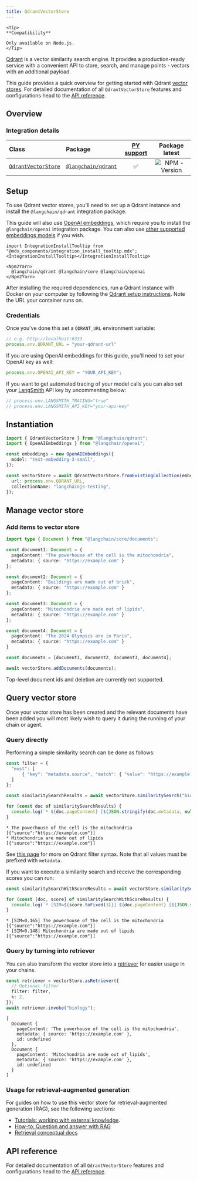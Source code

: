 ```yaml
---
title: QdrantVectorStore
---
```


```{=mdx}
<Tip>
**Compatibility**

Only available on Node.js.
</Tip>
```

[Qdrant](https://qdrant.tech/) is a vector similarity search engine. It provides a production-ready service with a convenient API to store, search, and manage points - vectors with an additional payload.

This guide provides a quick overview for getting started with Qdrant [vector stores](/oss/concepts/#vectorstores). For detailed documentation of all `QdrantVectorStore` features and configurations head to the [API reference](https://api.js.langchain.com/classes/langchain_qdrant.QdrantVectorStore.html).

## Overview

### Integration details

| Class | Package | [PY support](https://python.langchain.com/docs/integrations/vectorstores/qdrant/) |  Package latest |
| :--- | :--- | :---: | :---: |
| [`QdrantVectorStore`](https://api.js.langchain.com/classes/langchain_qdrant.QdrantVectorStore.html) | [`@langchain/qdrant`](https://npmjs.com/@langchain/qdrant) | ✅ |  ![NPM - Version](https://img.shields.io/npm/v/@langchain/qdrant?style=flat-square&label=%20&) |

## Setup

To use Qdrant vector stores, you'll need to set up a Qdrant instance and install the `@langchain/qdrant` integration package.

This guide will also use [OpenAI embeddings](/oss/integrations/text_embedding/openai), which require you to install the `@langchain/openai` integration package. You can also use [other supported embeddings models](/oss/integrations/text_embedding) if you wish.

```{=mdx}
import IntegrationInstallTooltip from "@mdx_components/integration_install_tooltip.mdx";
<IntegrationInstallTooltip></IntegrationInstallTooltip>

<Npm2Yarn>
  @langchain/qdrant @langchain/core @langchain/openai
</Npm2Yarn>
```

After installing the required dependencies, run a Qdrant instance with Docker on your computer by following the [Qdrant setup instructions](https://qdrant.tech/documentation/quickstart/). Note the URL your container runs on.

### Credentials

Once you've done this set a `QDRANT_URL` environment variable:

```typescript
// e.g. http://localhost:6333
process.env.QDRANT_URL = "your-qdrant-url"
```

If you are using OpenAI embeddings for this guide, you'll need to set your OpenAI key as well:

```typescript
process.env.OPENAI_API_KEY = "YOUR_API_KEY";
```

If you want to get automated tracing of your model calls you can also set your [LangSmith](https://docs.smith.langchain.com/) API key by uncommenting below:

```typescript
// process.env.LANGSMITH_TRACING="true"
// process.env.LANGSMITH_API_KEY="your-api-key"
```

## Instantiation

```typescript
import { QdrantVectorStore } from "@langchain/qdrant";
import { OpenAIEmbeddings } from "@langchain/openai";

const embeddings = new OpenAIEmbeddings({
  model: "text-embedding-3-small",
});

const vectorStore = await QdrantVectorStore.fromExistingCollection(embeddings, {
  url: process.env.QDRANT_URL,
  collectionName: "langchainjs-testing",
});
```

## Manage vector store

### Add items to vector store

```typescript
import type { Document } from "@langchain/core/documents";

const document1: Document = {
  pageContent: "The powerhouse of the cell is the mitochondria",
  metadata: { source: "https://example.com" }
};

const document2: Document = {
  pageContent: "Buildings are made out of brick",
  metadata: { source: "https://example.com" }
};

const document3: Document = {
  pageContent: "Mitochondria are made out of lipids",
  metadata: { source: "https://example.com" }
};

const document4: Document = {
  pageContent: "The 2024 Olympics are in Paris",
  metadata: { source: "https://example.com" }
}

const documents = [document1, document2, document3, document4];

await vectorStore.addDocuments(documents);
```

Top-level document ids and deletion are currently not supported.

## Query vector store

Once your vector store has been created and the relevant documents have been added you will most likely wish to query it during the running of your chain or agent.

### Query directly

Performing a simple similarity search can be done as follows:

```typescript
const filter = {
  "must": [
      { "key": "metadata.source", "match": { "value": "https://example.com" } },
  ]
};

const similaritySearchResults = await vectorStore.similaritySearch("biology", 2, filter);

for (const doc of similaritySearchResults) {
  console.log(`* ${doc.pageContent} [${JSON.stringify(doc.metadata, null)}]`);
}
```

```output
* The powerhouse of the cell is the mitochondria [{"source":"https://example.com"}]
* Mitochondria are made out of lipids [{"source":"https://example.com"}]
```

See [this page](https://qdrant.tech/documentation/concepts/filtering/) for more on Qdrant filter syntax. Note that all values must be prefixed with `metadata.`

If you want to execute a similarity search and receive the corresponding scores you can run:

```typescript
const similaritySearchWithScoreResults = await vectorStore.similaritySearchWithScore("biology", 2, filter)

for (const [doc, score] of similaritySearchWithScoreResults) {
  console.log(`* [SIM=${score.toFixed(3)}] ${doc.pageContent} [${JSON.stringify(doc.metadata)}]`);
}
```

```output
* [SIM=0.165] The powerhouse of the cell is the mitochondria [{"source":"https://example.com"}]
* [SIM=0.148] Mitochondria are made out of lipids [{"source":"https://example.com"}]
```

### Query by turning into retriever

You can also transform the vector store into a [retriever](/oss/concepts/retrievers) for easier usage in your chains.

```typescript
const retriever = vectorStore.asRetriever({
  // Optional filter
  filter: filter,
  k: 2,
});
await retriever.invoke("biology");
```

```output
[
  Document {
    pageContent: 'The powerhouse of the cell is the mitochondria',
    metadata: { source: 'https://example.com' },
    id: undefined
  },
  Document {
    pageContent: 'Mitochondria are made out of lipids',
    metadata: { source: 'https://example.com' },
    id: undefined
  }
]
```

### Usage for retrieval-augmented generation

For guides on how to use this vector store for retrieval-augmented generation (RAG), see the following sections:

- [Tutorials: working with external knowledge](/oss/tutorials/#working-with-external-knowledge).
- [How-to: Question and answer with RAG](/oss/how-to/#qa-with-rag)
- [Retrieval conceptual docs](/oss/concepts/retrieval)

## API reference

For detailed documentation of all `QdrantVectorStore` features and configurations head to the [API reference](https://api.js.langchain.com/classes/langchain_qdrant.QdrantVectorStore.html).
